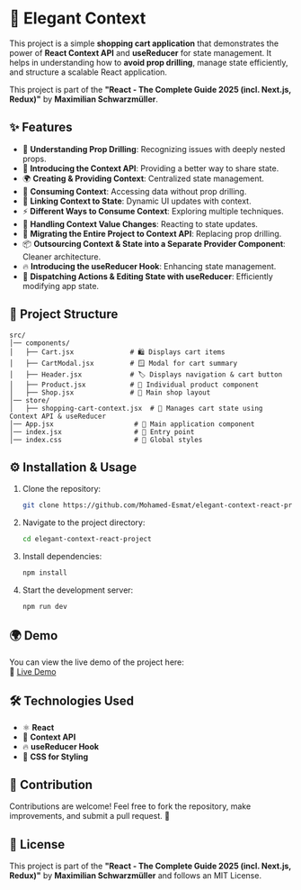 # 🛒 Elegant Context  

This project is a simple **shopping cart application** that demonstrates the power of **React Context API** and **useReducer** for state management. It helps in understanding how to **avoid prop drilling**, manage state efficiently, and structure a scalable React application.  

This project is part of the **"React - The Complete Guide 2025 (incl. Next.js, Redux)"** by **Maximilian Schwarzmüller**.  

## ✨ Features  
- 🔄 **Understanding Prop Drilling**: Recognizing issues with deeply nested props.  
- 🔌 **Introducing the Context API**: Providing a better way to share state.  
- 🌍 **Creating & Providing Context**: Centralized state management.  
- 📡 **Consuming Context**: Accessing data without prop drilling.  
- 🔗 **Linking Context to State**: Dynamic UI updates with context.  
- ⚡ **Different Ways to Consume Context**: Exploring multiple techniques.  
- 🔄 **Handling Context Value Changes**: Reacting to state updates.  
- 🚀 **Migrating the Entire Project to Context API**: Replacing prop drilling.  
- 📦 **Outsourcing Context & State into a Separate Provider Component**: Cleaner architecture.  
- 🔥 **Introducing the useReducer Hook**: Enhancing state management.  
- 📢 **Dispatching Actions & Editing State with useReducer**: Efficiently modifying app state.  

## 📁 Project Structure  
```
src/
│── components/
│   ├── Cart.jsx              # 🛍️ Displays cart items  
│   ├── CartModal.jsx         # 🪟 Modal for cart summary  
│   ├── Header.jsx            # 🏷️ Displays navigation & cart button  
│   ├── Product.jsx           # 🛒 Individual product component  
│   ├── Shop.jsx              # 🏬 Main shop layout  
│── store/
│   ├── shopping-cart-context.jsx  # 🔄 Manages cart state using Context API & useReducer  
│── App.jsx                    # 🚀 Main application component  
│── index.jsx                  # 🎯 Entry point  
│── index.css                  # 🎨 Global styles  
```  

## ⚙️ Installation & Usage  
1. Clone the repository:  
   ```sh  
   git clone https://github.com/Mohamed-Esmat/elegant-context-react-project.git  
   ```
2. Navigate to the project directory:  
   ```sh  
   cd elegant-context-react-project  
   ```  
3. Install dependencies:  
   ```sh  
   npm install  
   ```  
4. Start the development server:  
   ```sh  
   npm run dev  
   ```  

## 🌍 Demo  
You can view the live demo of the project here:  
🔗 [Live Demo](https://elegant-context-react-esmat-project.vercel.app/)  

## 🛠️ Technologies Used  
- ⚛️ **React**  
- 🔗 **Context API**  
- 🔥 **useReducer Hook**  
- 🎨 **CSS for Styling**  

## 🤝 Contribution  
Contributions are welcome! Feel free to fork the repository, make improvements, and submit a pull request. 🚀  

## 📜 License  
This project is part of the **"React - The Complete Guide 2025 (incl. Next.js, Redux)"** by **Maximilian Schwarzmüller** and follows an MIT License.
